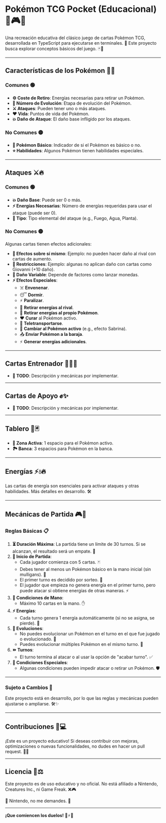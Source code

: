 # Pokémon TCG Pocket (Educacional) 🎴🎮✨

Una recreación educativa del clásico juego de cartas Pokémon TCG, desarrollada en TypeScript para ejecutarse en terminales. 🚀 Este proyecto busca explorar conceptos básicos del juego. 🃏🎯

---

## **Características de los Pokémon** 🐾✨

### Comunes 🟢
- **⚙️ Coste de Retiro**: Energías necesarias para retirar un Pokémon.
- **🔄 Número de Evolución**: Etapa de evolución del Pokémon.
- **⚔️ Ataques**: Pueden tener uno o más ataques.
- **❤️ Vida**: Puntos de vida del Pokémon.
- **💥 Daño de Ataque**: El daño base infligido por los ataques.

### No Comunes 🟡
- **🧬 Pokémon Básico**: Indicador de si el Pokémon es básico o no.
- **⭐ Habilidades**: Algunos Pokémon tienen habilidades especiales.

---

## **Ataques** ⚔️🔥

### Comunes 🟢
- **💥 Daño Base**: Puede ser 0 o más.
- **⚡ Energías Necesarias**: Número de energías requeridas para usar el ataque (puede ser 0).
- **🌟 Tipo**: Tipo elemental del ataque (e.g., Fuego, Agua, Planta).

### No Comunes 🟡
Algunas cartas tienen efectos adicionales:
- **🔄 Efectos sobre sí mismo**: Ejemplo: no pueden hacer daño al rival con cartas de aumento.
- **🚫 Restricciones**: Ejemplo: algunas no aplican daño con cartas como Giovanni (+10 daño).
- **🎲 Daño Variable**: Depende de factores como lanzar monedas.
- **⚡ Efectos Especiales**:
  - ☠️ **Envenenar**.
  - 😴 **Dormir**.
  - ⚡ **Paralizar**.
  - 💨 **Retirar energías al rival**.
  - 🔋 **Retirar energías al propio Pokémon**.
  - ❤️ **Curar** al Pokémon activo.
  - 🌌 **Teletransportarse**.
  - 🔄 **Cambiar al Pokémon activo** (e.g., efecto Sabrina).
  - 📤 **Enviar Pokémon a la baraja**.
  - ⚡ **Generar energías adicionales**.

---

## **Cartas Entrenador** 🧙‍♂️🎩
- **📝 TODO**: Descripción y mecánicas por implementar.

---

## **Cartas de Apoyo** ✊✨
- **📝 TODO**: Descripción y mecánicas por implementar.

---

## **Tablero** 🎲🃏
- **🌟 Zona Activa**: 1 espacio para el Pokémon activo.
- **🏞️ Banca**: 3 espacios para Pokémon en la banca.

---

## **Energías** ⚡💧🔥
Las cartas de energía son esenciales para activar ataques y otras habilidades. Más detalles en desarrollo. 🛠️

---

## **Mecánicas de Partida** 🎮📜

### Reglas Básicas 📋
1. **⏳ Duración Máxima**: La partida tiene un límite de 30 turnos. Si se alcanzan, el resultado será un empate. 🤝
2. **🎲 Inicio de Partida**:
   - Cada jugador comienza con 5 cartas. 🃏
   - Debes tener al menos un Pokémon básico en la mano inicial (sin mulligans). 🐾
   - El primer turno es decidido por sorteo. 🎰
   - El jugador que empieza no genera energía en el primer turno, pero puede atacar si obtiene energías de otras maneras. ⚡
3. **🤲 Condiciones de Mano**:
   - Máximo 10 cartas en la mano. ✋
4. **⚡ Energías**:
   - Cada turno genera 1 energía automáticamente (si no se asigna, se pierde). 🔋
5. **🔄 Evoluciones**:
   - No puedes evolucionar un Pokémon en el turno en el que fue jugado o evolucionado. 🧬
   - Puedes evolucionar múltiples Pokémon en el mismo turno. 🌟
6. **⏩ Turnos**:
   - El turno termina al atacar o al usar la opción de "acabar turno". ✅
7. **🚫 Condiciones Especiales**:
   - Algunas condiciones pueden impedir atacar o retirar un Pokémon. 🛡️

---

### **Sujeto a Cambios** 🔄
Este proyecto está en desarrollo, por lo que las reglas y mecánicas pueden ajustarse o ampliarse. 🛠️✨

---

## **Contribuciones** 🤝💻
¡Este es un proyecto educativo! Si deseas contribuir con mejoras, optimizaciones o nuevas funcionalidades, no dudes en hacer un pull request. 🚀✨

---

## **Licencia** 📝⚖️
Este proyecto es de uso educativo y no oficial. No está afiliado a Nintendo, Creatures Inc., ni Game Freak. ❌🎮

🙏 Nintendo, no me demandes. 🙏

---

**¡Que comiencen los duelos!** 🎴⚡🔥
